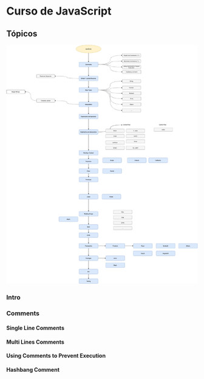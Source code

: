 # Curso de JavaScript

## Tópicos

![Image](./src/images/test-roadmap.png)


### Intro
### Comments
#### Single Line Comments
#### Multi Lines Comments
#### Using Comments to Prevent Execution
#### Hashbang Comment
